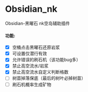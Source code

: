 # Obsidian_nk  
Obsidian-黑曜石 nk空岛辅助插件  
#### 功能:
 - [X] 空桶点击黑曜石还原岩浆
 - [X] 可设置仅潜行有效
 - [X] 允许错误的刷石机（该功能bug多）
 - [X] 禁止高空流水/岩浆
 - [X] 禁止高空流水自定义判断格数  
 - [ ] 树苗掉落保底（最后的树叶必掉树苗）  
 - [ ] 刷石机概率生成矿物  
